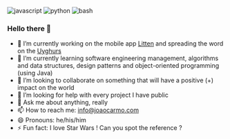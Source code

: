 ![javascript][javascriptbadge]
![python][pythonbadge]
![bash][bashbadge]

### Hello there 👋

- 🔭 I’m currently working on the mobile app [Litten][littenwebpage] and spreading the word on the [Uyghurs][uyghurswebpage]
- 🌱 I’m currently learning software engineering management, algorithms and data structures, design patterns and object-oriented programming (using Java)
- 👯 I’m looking to collaborate on something that will have a positive (+) impact on the world
- 🤔 I’m looking for help with every project I have public
- 💬 Ask me about anything, really
- 📫 How to reach me: [info@joaocarmo.com][myemail]
- 😄 Pronouns: he/his/him
- ⚡ Fun fact: I love Star Wars ! Can you spot the reference ?

<!-- References -->
[littenwebpage]: https://litten.app
[uyghurswebpage]: https://freetheuyghurs.com
[myemail]: mailto:info@joaocarmo.com
[javascriptbadge]: https://img.shields.io/badge/javascript-%E2%9D%A4-yellow
[pythonbadge]: https://img.shields.io/badge/python-%F0%9F%94%A5-blue
[bashbadge]: https://img.shields.io/badge/bash-%E2%9C%A8-green
